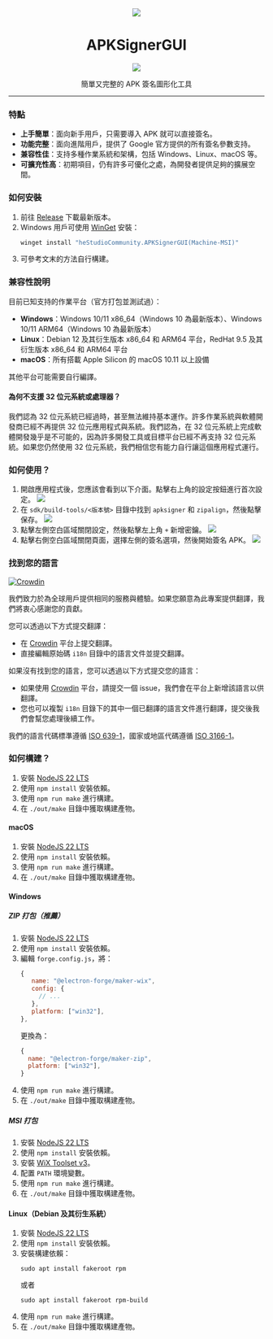 <div align="center">
   <img src="./../../icons/icon.png" />
   <h1 style="text-align: center">APKSignerGUI</h1>
   <img src="./../../images/apphome.png" />
   <p style="text-align: center">簡單又完整的 APK 簽名圖形化工具</p>
</div>

---

### 特點

- **上手簡單**：面向新手用戶，只需要導入 APK 就可以直接簽名。
- **功能完整**：面向進階用戶，提供了 Google 官方提供的所有簽名參數支持。
- **兼容性佳**：支持多種作業系統和架構，包括 Windows、Linux、macOS 等。
- **可擴充性高**：初期項目，仍有許多可優化之處，為開發者提供足夠的擴展空間。

### 如何安裝

1. 前往 [Release](https://github.com/hestudio-community/apksigner-gui/releases/latest) 下載最新版本。
2. Windows 用戶可使用 [WinGet](https://learn.microsoft.com/zh-tw/windows/package-manager/winget/) 安裝：
   ```powershell
   winget install "heStudioCommunity.APKSignerGUI(Machine-MSI)"
   ```
3. 可參考文末的方法自行構建。

### 兼容性說明

目前已知支持的作業平台（官方打包並測試過）：

- **Windows**：Windows 10/11 x86_64（Windows 10 為最新版本）、Windows 10/11 ARM64（Windows 10 為最新版本）
- **Linux**：Debian 12 及其衍生版本 x86_64 和 ARM64 平台，RedHat 9.5 及其衍生版本 x86_64 和 ARM64 平台
- **macOS**：所有搭載 Apple Silicon 的 macOS 10.11 以上設備

其他平台可能需要自行編譯。

#### 為何不支援 32 位元系統或處理器？

我們認為 32 位元系統已經過時，甚至無法維持基本運作。許多作業系統與軟體開發商已經不再提供 32 位元應用程式與系統。我們認為，在 32 位元系統上完成軟體開發幾乎是不可能的，因為許多開發工具或目標平台已經不再支持 32 位元系統。如果您仍然使用 32 位元系統，我們相信您有能力自行讓這個應用程式運行。

### 如何使用？

1. 開啟應用程式後，您應該會看到以下介面。點擊右上角的設定按鈕進行首次設定。
   ![](./../../images/1.png)
2. 在 `sdk/build-tools/<版本號>` 目錄中找到 `apksigner` 和 `zipalign`，然後點擊保存。
   ![](./../../images/2.png)
3. 點擊左側空白區域關閉設定，然後點擊左上角 `+` 新增密鑰。
   ![](./../../images/3.png)
4. 點擊右側空白區域關閉頁面，選擇左側的簽名選項，然後開始簽名 APK。
   ![](./../../images/apphome.png)

### 找到您的語言

[![Crowdin](https://badges.crowdin.net/apksignergui/localized.svg)](https://crowdin.com/project/apksignergui)

我們致力於為全球用戶提供相同的服務與體驗。如果您願意為此專案提供翻譯，我們將衷心感謝您的貢獻。

您可以透過以下方式提交翻譯：

- 在 [Crowdin](https://crowdin.com/project/apksignergui) 平台上提交翻譯。
- 直接編輯原始碼 `i18n` 目錄中的語言文件並提交翻譯。

如果沒有找到您的語言，您可以透過以下方式提交您的語言：

- 如果使用 [Crowdin](https://crowdin.com/project/apksignergui) 平台，請提交一個 issue，我們會在平台上新增該語言以供翻譯。
- 您也可以複製 `i18n` 目錄下的其中一個已翻譯的語言文件進行翻譯，提交後我們會幫您處理後續工作。

我們的語言代碼標準遵循 [ISO 639-1](https://zh.wikipedia.org/wiki/ISO_639-1)，國家或地區代碼遵循 [ISO 3166-1](https://zh.wikipedia.org/wiki/ISO_3166-1)。

### 如何構建？

1. 安裝 [NodeJS 22 LTS](https://nodejs.org/)
2. 使用 `npm install` 安裝依賴。
3. 使用 `npm run make` 進行構建。
4. 在 `./out/make` 目錄中獲取構建產物。

#### macOS

1. 安裝 [NodeJS 22 LTS](https://nodejs.org/)
2. 使用 `npm install` 安裝依賴。
3. 使用 `npm run make` 進行構建。
4. 在 `./out/make` 目錄中獲取構建產物。

#### Windows

##### ZIP 打包（推薦）

1. 安裝 [NodeJS 22 LTS](https://nodejs.org/)
2. 使用 `npm install` 安裝依賴。
3. 編輯 `forge.config.js`，將：
   ```javascript
   {
      name: "@electron-forge/maker-wix",
      config: {
        // ...
      },
      platform: ["win32"],
   },
   ```
   更換為：
   ```javascript
   {
     name: "@electron-forge/maker-zip",
     platform: ["win32"],
   }
   ```
4. 使用 `npm run make` 進行構建。
5. 在 `./out/make` 目錄中獲取構建產物。

##### MSI 打包

1. 安裝 [NodeJS 22 LTS](https://nodejs.org/)
2. 使用 `npm install` 安裝依賴。
3. 安裝 [WiX Toolset v3](https://github.com/wixtoolset/wix3/releases/download/wix3141rtm/wix314-binaries.zip)。
4. 配置 `PATH` 環境變數。
5. 使用 `npm run make` 進行構建。
6. 在 `./out/make` 目錄中獲取構建產物。

#### Linux（Debian 及其衍生系統）

1. 安裝 [NodeJS 22 LTS](https://nodejs.org/)
2. 使用 `npm install` 安裝依賴。
3. 安裝構建依賴：
   ```shell
   sudo apt install fakeroot rpm
   ```
   或者
   ```shell
   sudo apt install fakeroot rpm-build
   ```
4. 使用 `npm run make` 進行構建。
5. 在 `./out/make` 目錄中獲取構建產物。

